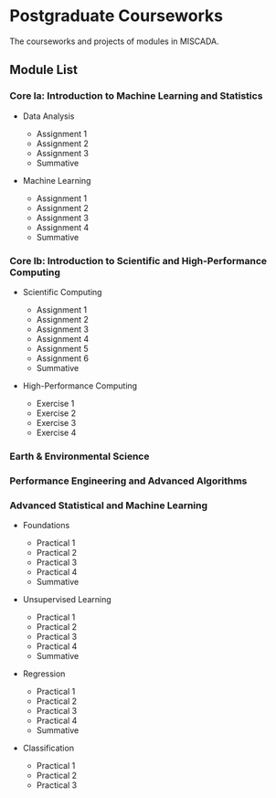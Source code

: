 # Postgraduate Courseworks 
The courseworks and projects of modules in MISCADA.

## Module List

### Core Ia: Introduction to Machine Learning and Statistics

* Data Analysis
   * Assignment 1
   * Assignment 2
   * Assignment 3
   * Summative

* Machine Learning
   * Assignment 1
   * Assignment 2
   * Assignment 3
   * Assignment 4
   * Summative

### Core Ib: Introduction to Scientific and High-Performance Computing 

* Scientific Computing 
   * Assignment 1
   * Assignment 2
   * Assignment 3
   * Assignment 4
   * Assignment 5
   * Assignment 6
   * Summative

* High-Performance Computing 
   * Exercise 1
   * Exercise 2
   * Exercise 3
   * Exercise 4

### Earth & Environmental Science

### Performance Engineering and Advanced Algorithms

### Advanced Statistical and Machine Learning

* Foundations
   * Practical 1
   * Practical 2
   * Practical 3
   * Practical 4
   * Summative

* Unsupervised Learning
   * Practical 1
   * Practical 2
   * Practical 3
   * Practical 4
   * Summative

* Regression
   * Practical 1
   * Practical 2
   * Practical 3
   * Practical 4
   * Summative
   
* Classification
   * Practical 1
   * Practical 2
   * Practical 3
